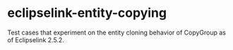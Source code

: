 # eclipselink-entity-copying
Test cases that experiment on the entity cloning behavior of CopyGroup as of Eclipselink 2.5.2.
